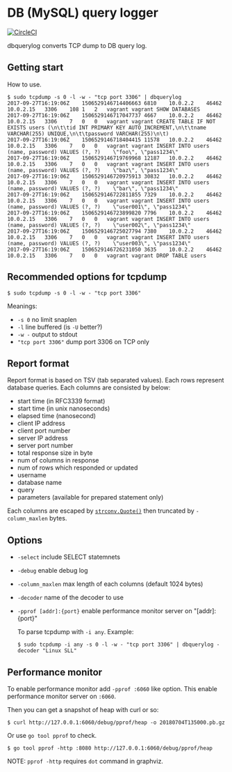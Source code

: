 # DB (MySQL) query logger

[![CircleCI](https://circleci.com/gh/koron/dbquerylog.svg?style=svg)](https://circleci.com/gh/koron/dbquerylog)

dbquerylog converts TCP dump to DB query log.

## Getting start

How to use.

```console
$ sudo tcpdump -s 0 -l -w - "tcp port 3306" | dbquerylog
2017-09-27T16:19:06Z	1506529146714406663	6810	10.0.2.2	46462	10.0.2.15	3306	108	1	2	vagrant	vagrant	SHOW DATABASES	
2017-09-27T16:19:06Z	1506529146717047737	4667	10.0.2.2	46462	10.0.2.15	3306	7	0	0	vagrant	vagrant	CREATE TABLE IF NOT EXISTS users (\n\t\tid INT PRIMARY KEY AUTO_INCREMENT,\n\t\tname VARCHAR(255) UNIQUE,\n\t\tpassword VARCHAR(255)\n\t)	
2017-09-27T16:19:06Z	1506529146718404415	11578	10.0.2.2	46462	10.0.2.15	3306	7	0	0	vagrant	vagrant	INSERT INTO users (name, password) VALUES (?, ?)	\"foo\", \"pass1234\"
2017-09-27T16:19:06Z	1506529146719769968	12187	10.0.2.2	46462	10.0.2.15	3306	7	0	0	vagrant	vagrant	INSERT INTO users (name, password) VALUES (?, ?)	\"baz\", \"pass1234\"
2017-09-27T16:19:06Z	1506529146720975913	30832	10.0.2.2	46462	10.0.2.15	3306	7	0	0	vagrant	vagrant	INSERT INTO users (name, password) VALUES (?, ?)	\"bar\", \"pass1234\"
2017-09-27T16:19:06Z	1506529146722811855	7329	10.0.2.2	46462	10.0.2.15	3306	7	0	0	vagrant	vagrant	INSERT INTO users (name, password) VALUES (?, ?)	\"user001\", \"pass1234\"
2017-09-27T16:19:06Z	1506529146723899820	7796	10.0.2.2	46462	10.0.2.15	3306	7	0	0	vagrant	vagrant	INSERT INTO users (name, password) VALUES (?, ?)	\"user002\", \"pass1234\"
2017-09-27T16:19:06Z	1506529146725027794	7380	10.0.2.2	46462	10.0.2.15	3306	7	0	0	vagrant	vagrant	INSERT INTO users (name, password) VALUES (?, ?)	\"user003\", \"pass1234\"
2017-09-27T16:19:06Z	1506529146726231050	3635	10.0.2.2	46462	10.0.2.15	3306	7	0	0	vagrant	vagrant	DROP TABLE users	
```

## Recommended options for tcpdump

```console
$ sudo tcpdump -s 0 -l -w - "tcp port 3306"
```

Meanings:

*   `-s 0` no limit snaplen
*   `-l` line buffered (is `-U` better?)
*   `-w -` output to stdout
*   `"tcp port 3306"` dump port 3306 on TCP only

## Report format

Report format is based on TSV (tab separated values).
Each rows represent database queries.
Each columns are consisted by below:

*   start time (in RFC3339 format)
*   start time (in unix nanoseconds)
*   elapsed time (nanosecond)
*   client IP address
*   client port number
*   server IP address
*   server port number
*   total response size in byte
*   num of columns in response
*   num of rows which responded or updated
*   username
*   database name
*   query
*   parameters (available for prepared statement only)

Each columns are escaped by [`strconv.Quote()`][quote] then truncated by
`-column_maxlen` bytes.

## Options

*   `-select` include SELECT statemnets
*   `-debug` enable debug log
*   `-column_maxlen` max length of each columns (default 1024 bytes)
*   `-decoder` name of the decoder to use
*   `-pprof [addr]:{port}` enable performance monitor server on "[addr]:{port}"

    To parse tcpdump with `-i any`. Example:

    ```console
    $ sudo tcpdump -i any -s 0 -l -w - "tcp port 3306" | dbquerylog -decoder "Linux SLL"
    ```

## Performance monitor

To enable performance monitor add `-pprof :6060` like option.  This enable
performance monitor server on `:6060`.

Then you can get a snapshot of heap with curl or so:

```console
$ curl http://127.0.0.1:6060/debug/pprof/heap -o 20180704T135000.pb.gz
```

Or use `go tool pprof` to check.

```console
$ go tool pprof -http :8080 http://127.0.0.1:6060/debug/pprof/heap
```

NOTE: `pprof -http` requires `dot` command in graphviz.

[quote]:https://golang.org/pkg/strconv/#Quote
